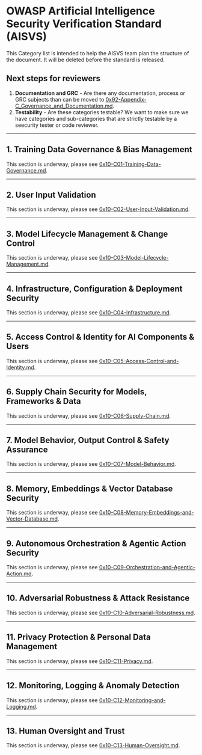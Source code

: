 # OWASP Artificial Intelligence Security Verification Standard (AISVS)

This Category list is intended to help the AISVS team plan the structure of the document. It will be deleted before the standard is released.

## Next steps for reviewers

1. **Documentation and GRC** - Are there any documentation, process or GRC subjects than can be moved to [0x92-Appendix-C_Governance_and_Documentation.md](./0x92-Appendix-C_Governance_and_Documentation.md).
2. **Testability** - Are these categories testable? We want to make sure we have categories and sub-categories that are strictly testable by a seecurity tester or code reviewer.

---

## 1. Training Data Governance & Bias Management

This section is underway, please see [0x10-C01-Training-Data-Governance.md](./0x10-C01-Training-Data-Governance.md).

---

## 2. User Input Validation

This section is underway, please see [0x10-C02-User-Input-Validation.md](./0x10-C02-User-Input-Validation.md).

---

## 3. Model Lifecycle Management & Change Control

This section is underway, please see [0x10-C03-Model-Lifecycle-Management.md](./0x10-C03-Model-Lifecycle-Management.md).

---

## 4. Infrastructure, Configuration & Deployment Security

This section is underway, please see [0x10-C04-Infrastructure.md](./0x10-C04-Infrastructure.md).

---

## 5. Access Control & Identity for AI Components & Users

This section is underway, please see [0x10-C05-Access-Control-and-Identity.md](./0x10-C05-Access-Control-and-Identity.md).

---

## 6. Supply Chain Security for Models, Frameworks & Data

This section is underway, please see [0x10-C06-Supply-Chain.md](./0x10-C06-Supply-Chain.md).

---

## 7. Model Behavior, Output Control & Safety Assurance

This section is underway, please see [0x10-C07-Model-Behavior.md](./0x10-C07-Model-Behavior.md).

---

## 8. Memory, Embeddings & Vector Database Security

This section is underway, please see [0x10-C08-Memory-Embeddings-and-Vector-Database.md](./0x10-C08-Memory-Embeddings-and-Vector-Database.md).

---

## 9. Autonomous Orchestration & Agentic Action Security

This section is underway, please see [0x10-C09-Orchestration-and-Agentic-Action.md](./0x10-C09-Orchestration-and-Agentic-Action.md).

---

## 10. Adversarial Robustness & Attack Resistance

This section is underway, please see [0x10-C10-Adversarial-Robustness.md](./0x10-C10-Adversarial-Robustness.md).

---

## 11. Privacy Protection & Personal Data Management

This section is underway, please see [0x10-C11-Privacy.md](./0x10-C11-Privacy.md).

---

## 12. Monitoring, Logging & Anomaly Detection

This section is underway, please see [0x10-C12-Monitoring-and-Logging.md](./0x10-C12-Monitoring-and-Logging.md).

---

## 13. Human Oversight and Trust

This section is underway, please see [0x10-C13-Human-Oversight.md](./0x10-C13-Human-Oversight.md).
